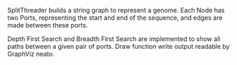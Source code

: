 SplitThreader builds a string graph to represent a genome. Each Node has two Ports, representing the start and end of the sequence, and edges are made between these ports. 

Depth First Search and Breadth First Search are implemented to show all paths between a given pair of ports. 
Draw function write output readable by GraphViz neato.


